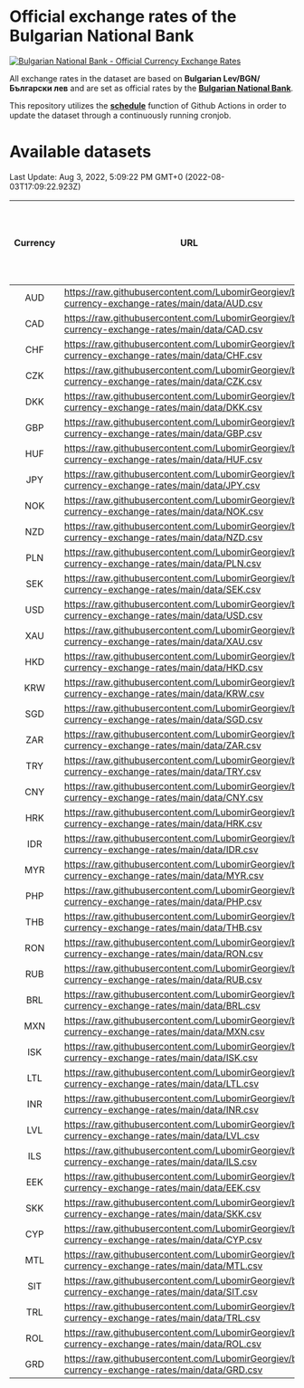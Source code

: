 # Official exchange rates of the Bulgarian National Bank

[![Bulgarian National Bank - Official Currency Exchange Rates](https://github.com/LubomirGeorgiev/bnb-currency-exchange-rates/actions/workflows/update-rates.yml/badge.svg?branch=main)](https://github.com/LubomirGeorgiev/bnb-currency-exchange-rates/actions/workflows/update-rates.yml)

All exchange rates in the dataset are based on **Bulgarian Lev/BGN/Български лев** and are set as official rates by the [**Bulgarian National Bank**](https://www.bnb.bg/Statistics/StExternalSector/StExchangeRates/StERForeignCurrencies/index.htm?toLang=_EN).

This repository utilizes the [**schedule**](https://docs.github.com/en/actions/reference/events-that-trigger-workflows) function of Github Actions in order to update the dataset through a continuously running cronjob.

# Available datasets

<!-- START LINKS (DO NOT EVER FU*ING DELETE THIS COMMENT FOR THE LOVE OF YOUR LIFE!!! IF YOU ARE CURIOS HOW IT WORKS, YOU CAN HAVE A LOOK AT ./src/updateReadme.ts) -->

Last Update: Aug 3, 2022, 5:09:22 PM GMT+0 (2022-08-03T17:09:22.923Z)

| Currency | URL                                                                                             | Number of records | Number of missing days that were filled in |
| :------: | ----------------------------------------------------------------------------------------------- | :---------------: | :----------------------------------------: |
|   AUD    | https://raw.githubusercontent.com/LubomirGeorgiev/bnb-currency-exchange-rates/main/data/AUD.csv |       8210        |                    2533                    |
|   CAD    | https://raw.githubusercontent.com/LubomirGeorgiev/bnb-currency-exchange-rates/main/data/CAD.csv |       8210        |                    2533                    |
|   CHF    | https://raw.githubusercontent.com/LubomirGeorgiev/bnb-currency-exchange-rates/main/data/CHF.csv |       8210        |                    2533                    |
|   CZK    | https://raw.githubusercontent.com/LubomirGeorgiev/bnb-currency-exchange-rates/main/data/CZK.csv |       8210        |                    2533                    |
|   DKK    | https://raw.githubusercontent.com/LubomirGeorgiev/bnb-currency-exchange-rates/main/data/DKK.csv |       8210        |                    2533                    |
|   GBP    | https://raw.githubusercontent.com/LubomirGeorgiev/bnb-currency-exchange-rates/main/data/GBP.csv |       8210        |                    2533                    |
|   HUF    | https://raw.githubusercontent.com/LubomirGeorgiev/bnb-currency-exchange-rates/main/data/HUF.csv |       8210        |                    2533                    |
|   JPY    | https://raw.githubusercontent.com/LubomirGeorgiev/bnb-currency-exchange-rates/main/data/JPY.csv |       8210        |                    2533                    |
|   NOK    | https://raw.githubusercontent.com/LubomirGeorgiev/bnb-currency-exchange-rates/main/data/NOK.csv |       8210        |                    2533                    |
|   NZD    | https://raw.githubusercontent.com/LubomirGeorgiev/bnb-currency-exchange-rates/main/data/NZD.csv |       8210        |                    2533                    |
|   PLN    | https://raw.githubusercontent.com/LubomirGeorgiev/bnb-currency-exchange-rates/main/data/PLN.csv |       8210        |                    2533                    |
|   SEK    | https://raw.githubusercontent.com/LubomirGeorgiev/bnb-currency-exchange-rates/main/data/SEK.csv |       8210        |                    2533                    |
|   USD    | https://raw.githubusercontent.com/LubomirGeorgiev/bnb-currency-exchange-rates/main/data/USD.csv |       8210        |                    2533                    |
|   XAU    | https://raw.githubusercontent.com/LubomirGeorgiev/bnb-currency-exchange-rates/main/data/XAU.csv |       8210        |                    2535                    |
|   HKD    | https://raw.githubusercontent.com/LubomirGeorgiev/bnb-currency-exchange-rates/main/data/HKD.csv |       7908        |                    2442                    |
|   KRW    | https://raw.githubusercontent.com/LubomirGeorgiev/bnb-currency-exchange-rates/main/data/KRW.csv |       7908        |                    2442                    |
|   SGD    | https://raw.githubusercontent.com/LubomirGeorgiev/bnb-currency-exchange-rates/main/data/SGD.csv |       7908        |                    2442                    |
|   ZAR    | https://raw.githubusercontent.com/LubomirGeorgiev/bnb-currency-exchange-rates/main/data/ZAR.csv |       7908        |                    2442                    |
|   TRY    | https://raw.githubusercontent.com/LubomirGeorgiev/bnb-currency-exchange-rates/main/data/TRY.csv |       6390        |                    1972                    |
|   CNY    | https://raw.githubusercontent.com/LubomirGeorgiev/bnb-currency-exchange-rates/main/data/CNY.csv |       6270        |                    1936                    |
|   HRK    | https://raw.githubusercontent.com/LubomirGeorgiev/bnb-currency-exchange-rates/main/data/HRK.csv |       6270        |                    1936                    |
|   IDR    | https://raw.githubusercontent.com/LubomirGeorgiev/bnb-currency-exchange-rates/main/data/IDR.csv |       6270        |                    1936                    |
|   MYR    | https://raw.githubusercontent.com/LubomirGeorgiev/bnb-currency-exchange-rates/main/data/MYR.csv |       6270        |                    1936                    |
|   PHP    | https://raw.githubusercontent.com/LubomirGeorgiev/bnb-currency-exchange-rates/main/data/PHP.csv |       6270        |                    1936                    |
|   THB    | https://raw.githubusercontent.com/LubomirGeorgiev/bnb-currency-exchange-rates/main/data/THB.csv |       6270        |                    1936                    |
|   RON    | https://raw.githubusercontent.com/LubomirGeorgiev/bnb-currency-exchange-rates/main/data/RON.csv |       6211        |                    1918                    |
|   RUB    | https://raw.githubusercontent.com/LubomirGeorgiev/bnb-currency-exchange-rates/main/data/RUB.csv |       6115        |                    1886                    |
|   BRL    | https://raw.githubusercontent.com/LubomirGeorgiev/bnb-currency-exchange-rates/main/data/BRL.csv |       5300        |                    1639                    |
|   MXN    | https://raw.githubusercontent.com/LubomirGeorgiev/bnb-currency-exchange-rates/main/data/MXN.csv |       5300        |                    1639                    |
|   ISK    | https://raw.githubusercontent.com/LubomirGeorgiev/bnb-currency-exchange-rates/main/data/ISK.csv |       5216        |                    1617                    |
|   LTL    | https://raw.githubusercontent.com/LubomirGeorgiev/bnb-currency-exchange-rates/main/data/LTL.csv |       5153        |                    1582                    |
|   INR    | https://raw.githubusercontent.com/LubomirGeorgiev/bnb-currency-exchange-rates/main/data/INR.csv |       4933        |                    1525                    |
|   LVL    | https://raw.githubusercontent.com/LubomirGeorgiev/bnb-currency-exchange-rates/main/data/LVL.csv |       4790        |                    1470                    |
|   ILS    | https://raw.githubusercontent.com/LubomirGeorgiev/bnb-currency-exchange-rates/main/data/ILS.csv |       4207        |                    1304                    |
|   EEK    | https://raw.githubusercontent.com/LubomirGeorgiev/bnb-currency-exchange-rates/main/data/EEK.csv |       4000        |                    1226                    |
|   SKK    | https://raw.githubusercontent.com/LubomirGeorgiev/bnb-currency-exchange-rates/main/data/SKK.csv |       2970        |                    912                     |
|   CYP    | https://raw.githubusercontent.com/LubomirGeorgiev/bnb-currency-exchange-rates/main/data/CYP.csv |       2906        |                    890                     |
|   MTL    | https://raw.githubusercontent.com/LubomirGeorgiev/bnb-currency-exchange-rates/main/data/MTL.csv |       2604        |                    799                     |
|   SIT    | https://raw.githubusercontent.com/LubomirGeorgiev/bnb-currency-exchange-rates/main/data/SIT.csv |       2544        |                    780                     |
|   TRL    | https://raw.githubusercontent.com/LubomirGeorgiev/bnb-currency-exchange-rates/main/data/TRL.csv |       1818        |                    559                     |
|   ROL    | https://raw.githubusercontent.com/LubomirGeorgiev/bnb-currency-exchange-rates/main/data/ROL.csv |       1697        |                    524                     |
|   GRD    | https://raw.githubusercontent.com/LubomirGeorgiev/bnb-currency-exchange-rates/main/data/GRD.csv |        359        |                    107                     |

<!-- END LINKS (DO NOT EVER FU*ING DELETE THIS COMMENT FOR THE LOVE OF YOUR LIFE!!! IF YOU ARE CURIOS HOW IT WORKS, YOU CAN HAVE A LOOK AT ./src/updateReadme.ts) -->
